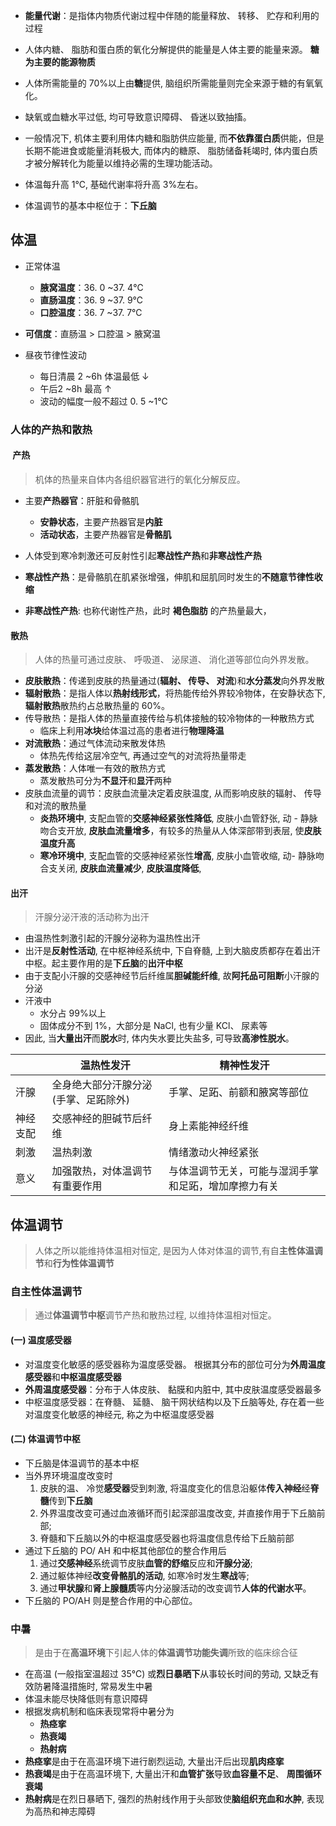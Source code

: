- **能量代谢**：是指体内物质代谢过程中伴随的能量释放、 转移、 贮存和利用的过程

- 人体内糖、 脂肪和蛋白质的氧化分解提供的能量是人体主要的能量来源。 **糖为主要的能源物质**
- 人体所需能量的 70%以上由**糖**提供, 脑组织所需能量则完全来源于糖的有氧氧化。
- 缺氧或血糖水平过低, 均可导致意识障碍、 昏迷以致抽搐。
- 一般情况下, 机体主要利用体内糖和脂肪供应能量, 而**不依靠蛋白质**供能，但是长期不能进食或能量消耗极大, 而体内的糖原、 脂肪储备耗竭时, 体内蛋白质才被分解转化为能量以维持必需的生理功能活动。
- 体温每升高 1℃, 基础代谢率将升高 3%左右。
- 体温调节的基本中枢位于：**下丘脑**

## 体温
- 正常体温
	- **腋窝温度**：36. 0 ~37. 4℃
	- **直肠温度**：36. 9 ~37. 9℃
	- **口腔温度**：36. 7 ~37. 7℃
	
- **可信度**：直肠温 > 口腔温 > 腋窝温
- 昼夜节律性波动
	- 每日清晨 2 ~6h 体温最低 ↓
	- 午后2 ~8h 最高 ↑
	- 波动的幅度一般不超过 0. 5 ~1℃

### 人体的产热和散热
####  产热
>机体的热量来自体内各组织器官进行的氧化分解反应。

- 主要**产热器官**：肝脏和骨骼肌
	- **安静状态**，主要产热器官是**内脏**
	- **活动状态**，主要产热器官是**骨骼肌**

- 人体受到寒冷刺激还可反射性引起**寒战性产热**和**非寒战性产热**
- **寒战性产热**：是骨骼肌在肌紧张增强，伸肌和屈肌同时发生的**不随意节律性收缩**
- **非寒战性产热**: 也称代谢性产热，此时 **褐色脂肪** 的产热量最大，

#### 散热
>人体的热量可通过皮肤、 呼吸道、 泌尿道、 消化道等部位向外界发散。

- **皮肤散热**：传递到皮肤的热量通过(**辐射、 传导、 对流**)和**水分蒸发**向外界发散
- **辐射散热**：是指人体以**热射线形式**，将热能传给外界较冷物体，在安静状态下, **辐射散热**散热约占总散热量的 60%。
- 传导散热：是指人体的热量直接传给与机体接触的较冷物体的一种散热方式
	- 临床上利用**冰块**给体温过高的患者进行**物理降温**
- **对流散热**：通过气体流动来散发体热
	- 体热先传给这层冷空气, 再通过空气的对流将热量带走
- **蒸发散热**：人体唯一有效的散热方式
	- 蒸发散热可分为**不显汗**和**显汗**两种
- 皮肤血流量的调节：皮肤血流量决定着皮肤温度, 从而影响皮肤的辐射、 传导和对流的散热量
	- **炎热环境中**, 支配血管的**交感神经紧张性降低**, 皮肤小血管舒张, 动 - 静脉吻合支开放, **皮肤血流量增多**，有较多的热量从人体深部带到表层, 使**皮肤温度升高**
	- **寒冷环境中**, 支配血管的交感神经紧张性**增高**, 皮肤小血管收缩, 动- 静脉吻合支关闭, **皮肤血流量减少**, **皮肤温度降低**,

#### 出汗
>汗腺分泌汗液的活动称为出汗
- 由温热性刺激引起的汗腺分泌称为温热性出汗
- 出汗是**反射性活动**, 在中枢神经系统中, 下自脊髓, 上到大脑皮质都存在着出汗中枢。起主要作用的是**下丘脑**的**出汗中枢**
- 由于支配小汗腺的交感神经节后纤维属**胆碱能纤维**, 故**阿托品可阻断**小汗腺的分泌
- 汗液中
	- 水分占 99%以上
	- 固体成分不到 1%，大部分是 NaCl, 也有少量 KCl、 尿素等
- 因此, 当**大量出汗**而**脱水**时, 体内失水要比失盐多, 可导致**高渗性脱水**。

| | 温热性发汗 | 精神性发汗 | 
| - | - | - |  
| 汗腺 | 全身绝大部分汗腺分泌(手掌、足跖除外) | 手掌、足跖、前额和腋窝等部位 |  
| 神经支配 | 交感神经的胆碱节后纤维 | 身上素能神经纤维 |  
| 刺激| 温热刺激 | 情绪激动火神经紧张 |  
| 意义 | 加强散热，对体温调节有重要作用 | 与体温调节无关，可能与湿润手掌和足跖，增加摩擦力有关 |  


## 体温调节
>人体之所以能维持体温相对恒定, 是因为人体对体温的调节,有自**主性体温调节**和**行为性体温调节**

### 自主性体温调节
>通过**体温调节中枢**调节产热和散热过程, 以维持体温相对恒定。
#### (一) 温度感受器
- 对温度变化敏感的感受器称为温度感受器。 根据其分布的部位可分为**外周温度感受器**和**中枢温度感受器**
- **外周温度感受器**：分布于人体皮肤、 黏膜和内脏中, 其中皮肤温度感受器最多
- 中枢温度感受器：在脊髓、 延髓、 脑干网状结构以及下丘脑等处, 存在着一些对温度变化敏感的神经元, 称之为中枢温度感受器
#### (二) 体温调节中枢
- 下丘脑是体温调节的基本中枢
- 当外界环境温度改变时
	1. 皮肤的温、 冷觉**感受器**受到刺激, 将温度变化的信息沿躯体**传入神经**经**脊髓**传到**下丘脑**
	2. 外界温度改变可通过血液循环而引起深部温度改变, 并直接作用于下丘脑前部;
	3. 脊髓和下丘脑以外的中枢温度感受器也将温度信息传给下丘脑前部
- 通过下丘脑的 PO/ AH 和中枢其他部位的整合作用后
	1. 通过**交感神经**系统调节皮肤**血管的舒缩**反应和**汗腺分泌**; 
	2. 通过躯体神经**改变骨骼肌的活动**, 如寒冷时发生**寒战**等; 
	3. 通过**甲状腺**和**肾上腺髓质**等内分泌腺活动的改变调节**人体的代谢水平**。
- 下丘脑的 PO/AH 则是整合作用的中心部位。

### 中暑
>是由于在**高温环境**下引起人体的**体温调节功能失调**所致的临床综合征

- 在高温 (一般指室温超过 35℃) 或**烈日暴晒下**从事较长时间的劳动, 又缺乏有效防暑降温措施时, 常易发生中暑
- 体温未能尽快降低则有意识障碍
- 根据发病机制和临床表现常将中暑分为
	- **热痉挛** 
	- **热衰竭**
	- **热射病**
- **热痉挛**是由于在高温环境下进行剧烈运动, 大量出汗后出现**肌肉痉挛**
- **热衰竭**是由于在高温环境下, 大量出汗和**血管扩张**导致**血容量不足**、 **周围循环衰竭**
- **热射病**是在烈日暴晒下, 强烈的热射线作用于头部致使**脑组织充血和水肿**, 表现为高热和神志障碍